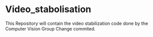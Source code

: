 # Video_stabolisation

This Repository will contain the video stabilization code done by the Computer Vision Group
Change commited.
